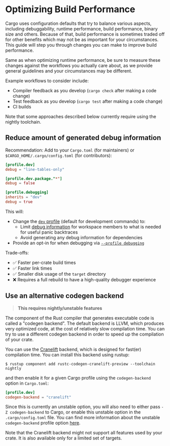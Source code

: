 # Optimizing Build Performance

Cargo uses configuration defaults that try to balance various aspects, including debuggability, runtime performance, build performance, binary size and others. Because of that, build performance is sometimes traded off for other benefits which may not be as important for your circumstances. This guide will step you through changes you can make to improve build performance.

Same as when optimizing runtime performance, be sure to measure these changes against the workflows you actually care about, as we provide general guidelines and your circumstances may be different.

Example workflows to consider include:
- Compiler feedback as you develop (`cargo check` after making a code change)
- Test feedback as you develop (`cargo test` after making a code change)
- CI builds

Note that some approaches described below currently require using the nightly toolchain.

## Reduce amount of generated debug information

Recommendation: Add to your `Cargo.toml` (for maintainers) or `$CARGO_HOME/.cargo/config.toml` (for contributors):

```toml
[profile.dev]
debug = "line-tables-only"

[profile.dev.package."*"]
debug = false

[profile.debugging]
inherits = "dev"
debug = true
```

This will:
- Change the [`dev` profile](../reference/profiles.md#dev) (default for development commands) to:
    - Limit [debug information](../reference/profiles.md#debug) for workspace members to what is needed for useful panic backtraces
    - Avoid generating any debug information for dependencies
- Provide an opt-in for when debugging via [`--profile debugging`](../reference/profiles.md#custom-profiles)

Trade-offs:
- ✅ Faster per-crate build times
- ✅ Faster link times
- ✅ Smaller disk usage of the `target` directory 
- ❌ Requires a full rebuild to have a high-quality debugger experience

## Use an alternative codegen backend

> **This requires nightly/unstable features**

The component of the Rust compiler that generates executable code is called a "codegen backend". The default backend is LLVM, which produces very optimized code, at the cost of relatively slow compilation time. You can try to use a different codegen backend in order to speed up the compilation of your crate.

You can use the [Cranelift](https://github.com/rust-lang/rustc_codegen_cranelift) backend, which is designed for fast(er) compilation time. You can install this backend using rustup:

```console
$ rustup component add rustc-codegen-cranelift-preview --toolchain nightly
```

and then enable it for a given Cargo profile using the `codegen-backend` option in `Cargo.toml`:
```toml
[profile.dev]
codegen-backend = "cranelift"
```

Since this is currently an unstable option, you will also need to either pass `-Z codegen-backend` to Cargo, or enable this unstable option in the `.cargo/config.toml` file. You can find more information about the unstable `codegen-backend` profile option [here](../reference/unstable.md#codegen-backend).

Note that the Cranelift backend might not support all features used by your crate. It is also available only for a limited set of targets.
